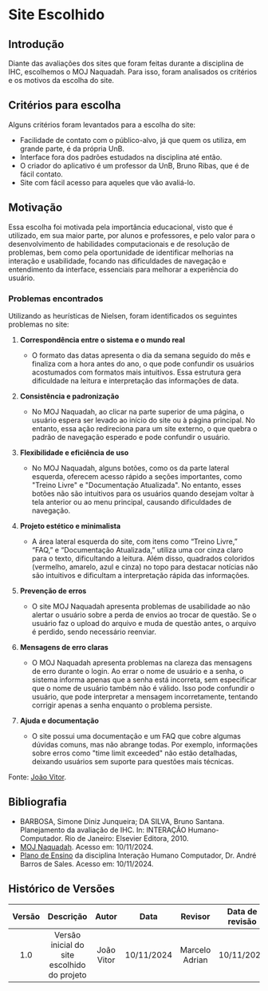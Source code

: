 # Site Escolhido

## Introdução

Diante das avaliações dos sites que foram feitas durante a disciplina de IHC, escolhemos o MOJ Naquadah. Para isso, foram analisados os critérios e os motivos da escolha do site.

## Critérios para escolha

Alguns critérios foram levantados para a escolha do site:

* Facilidade de contato com o público-alvo, já que quem os utiliza, em grande parte, é da própria UnB. 
* Interface fora dos padrões estudados na disciplina até então. 
* O criador do aplicativo é um professor da UnB, Bruno Ribas, que é de fácil contato. 
* Site com fácil acesso para aqueles que vão avaliá-lo.

## Motivação

Essa escolha foi motivada pela importância educacional, visto que é utilizado, em sua maior parte, por alunos e professores, e pelo valor para o desenvolvimento de habilidades computacionais e de resolução de problemas, bem como pela oportunidade de identificar melhorias na interação e usabilidade, focando nas dificuldades de navegação e entendimento da interface, essenciais para melhorar a experiência do usuário​.

### Problemas encontrados

Utilizando as heurísticas de Nielsen, foram identificados os seguintes problemas no site:

1. **Correspondência entre o sistema e o mundo real**  
   - O formato das datas apresenta o dia da semana seguido do mês e finaliza com a hora antes do ano, o que pode confundir os usuários acostumados com formatos mais intuitivos. Essa estrutura gera dificuldade na leitura e interpretação das informações de data.

2. **Consistência e padronização**  
   - No MOJ Naquadah, ao clicar na parte superior de uma página, o usuário espera ser levado ao início do site ou à página principal. No entanto, essa ação redireciona para um site externo, o que quebra o padrão de navegação esperado e pode confundir o usuário.

3. **Flexibilidade e eficiência de uso**  
   - No MOJ Naquadah, alguns botões, como os da parte lateral esquerda, oferecem acesso rápido a seções importantes, como "Treino Livre" e "Documentação Atualizada". No entanto, esses botões não são intuitivos para os usuários quando desejam voltar à tela anterior ou ao menu principal, causando dificuldades de navegação.

4. **Projeto estético e minimalista**  
   - A área lateral esquerda do site, com itens como “Treino Livre,” “FAQ,” e “Documentação Atualizada,” utiliza uma cor cinza claro para o texto, dificultando a leitura. Além disso, quadrados coloridos (vermelho, amarelo, azul e cinza) no topo para destacar notícias não são intuitivos e dificultam a interpretação rápida das informações.

5. **Prevenção de erros**  
   - O site MOJ Naquadah apresenta problemas de usabilidade ao não alertar o usuário sobre a perda de envios ao trocar de questão. Se o usuário faz o upload do arquivo e muda de questão antes, o arquivo é perdido, sendo necessário reenviar.

6. **Mensagens de erro claras**  
   - O MOJ Naquadah apresenta problemas na clareza das mensagens de erro durante o login. Ao errar o nome de usuário e a senha, o sistema informa apenas que a senha está incorreta, sem especificar que o nome de usuário também não é válido. Isso pode confundir o usuário, que pode interpretar a mensagem incorretamente, tentando corrigir apenas a senha enquanto o problema persiste.

7. **Ajuda e documentação**  
   - O site possui uma documentação e um FAQ que cobre algumas dúvidas comuns, mas não abrange todas. Por exemplo, informações sobre erros como "time limit exceeded" não estão detalhadas, deixando usuários sem suporte para questões mais técnicas.


Fonte: [João Vitor](https://github.com/Jauzimm).

## Bibliografia
- BARBOSA, Simone Diniz Junqueira; DA SILVA, Bruno Santana. Planejamento da
 avaliação de IHC. In: INTERAÇÃO Humano-Computador. Rio de Janeiro: Elsevier
 Editora, 2010.
- [MOJ Naquadah](https://moj.naquadah.com.br/cgi-bin/index.sh). Acesso em: 10/11/2024.
- [Plano de Ensino](https://aprender3.unb.br/pluginfile.php/2972625/mod_resource/content/56/Plano_de_Ensino%20FIHC%20022024%20Turma%2001%20v1.pdf) da disciplina Interação Humano Computador, Dr. André Barros de Sales. Acesso em: 10/11/2024.

## Histórico de Versões

| Versão |               Descrição                |   Autor    |    Data    |    Revisor     | Data de revisão |
| :----: | :------------------------------------: | :--------: | :--------: | :------------: | :-------------: |
|  1.0   | Versão inicial do site escolhido do projeto | João Vitor | 10/11/2024 | Marcelo Adrian |  10/11/2024   |
